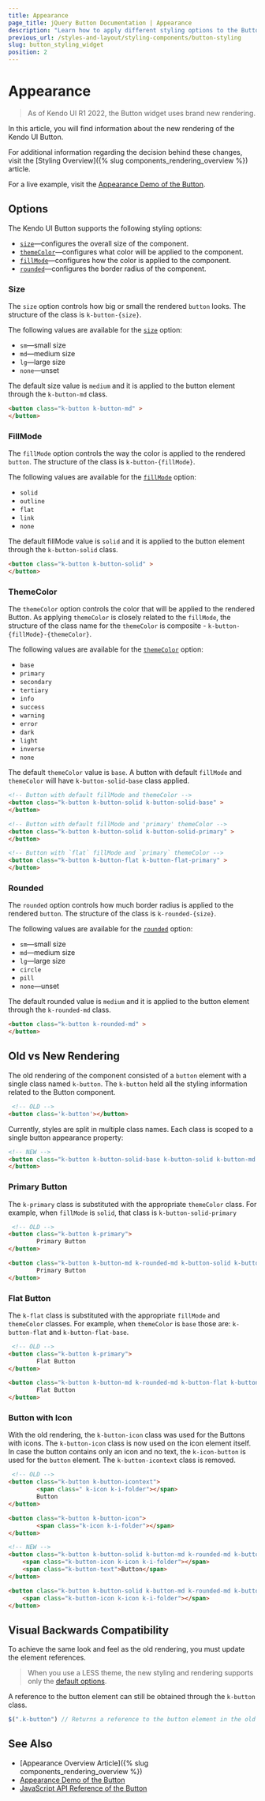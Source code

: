 ```yaml
---
title: Appearance
page_title: jQuery Button Documentation | Appearance
description: "Learn how to apply different styling options to the Button widget."
previous_url: /styles-and-layout/styling-components/button-styling
slug: button_styling_widget
position: 2
---
```


# Appearance

> As of Kendo UI R1 2022, the Button widget uses brand new rendering.

In this article, you will find information about the new rendering of the Kendo UI Button.

For additional information regarding the decision behind these changes, visit the [Styling Overview]({% slug components_rendering_overview %}) article.

For a live example, visit the [Appearance Demo of the Button](https://demos.telerik.com/kendo-ui/button/appearance).

## Options

The Kendo UI Button supports the following styling options:

- [`size`](#size)—configures the overall size of the component.
- [`themeColor`](#themecolor)—configures what color will be applied to the component.
- [`fillMode`](#fillmode)—configures how the color is applied to the component.
- [`rounded`](#rounded)—configures the border radius of the component.

### Size

The `size` option controls how big or small the rendered `button` looks. The structure of the class is `k-button-{size}`.

The following values are available for the [`size`](/api/javascript/ui/button/configuration/size) option:

- `sm`—small size
- `md`—medium size
- `lg`—large size
- `none`—unset

The default size value is `medium` and it is applied to the button element through the `k-button-md` class.

```html
<button class="k-button k-button-md" >
</button>
```

### FillMode

The `fillMode` option controls the way the color is applied to the rendered `button`. The structure of the class is `k-button-{fillMode}`.

The following values are available for the [`fillMode`](/api/javascript/ui/button/configuration/fillmode) option:

- `solid`
- `outline`
- `flat`
- `link`
- `none`

The default fillMode value is `solid` and it is applied to the button element through the `k-button-solid` class.

```html
<button class="k-button k-button-solid" >
</button>
```

### ThemeColor

The `themeColor` option controls the color that will be applied to the rendered Button. As applying `themeColor` is closely related to the `fillMode`, the structure of the class name for the `themeColor` is composite - `k-button-{fillMode}-{themeColor}`.

The following values are available for the [`themeColor`](/api/javascript/ui/button/configuration/themecolor) option:

- `base`
- `primary`
- `secondary`
- `tertiary`
- `info`
- `success`
- `warning`
- `error`
- `dark`
- `light`
- `inverse`
- `none`

The default `themeColor` value is `base`. A button with default `fillMode` and `themeColor` will have `k-button-solid-base` class applied.

```html
<!-- Button with default fillMode and themeColor -->
<button class="k-button k-button-solid k-button-solid-base" >
</button>

<!-- Button with default fillMode and 'primary' themeColor -->
<button class="k-button k-button-solid k-button-solid-primary" >
</button>

<!-- Button with `flat` fillMode and `primary` themeColor -->
<button class="k-button k-button-flat k-button-flat-primary" >
</button>
```

### Rounded

The `rounded` option controls how much border radius is applied to the rendered `button`. The structure of the class is `k-rounded-{size}`.

The following values are available for the [`rounded`](/api/javascript/ui/button/configuration/rounded) option:

- `sm`—small size
- `md`—medium size
- `lg`—large size
- `circle`
- `pill`
- `none`—unset

The default rounded value is `medium` and it is applied to the button element through the `k-rounded-md` class.

```html
<button class="k-button k-rounded-md" >
</button>
```


## Old vs New Rendering

The old rendering of the component consisted of a `button` element with a single class named `k-button`. The `k-button` held all the styling information related to the Button component.

```html
 <!-- OLD -->
<button class='k-button'></button>
```

Currently, styles are split in multiple class names. Each class is scoped to a single button appearance property:

```html
<!-- NEW -->
<button class="k-button k-button-solid-base k-button-solid k-button-md k-rounded-md" >
</button>
```

### Primary Button

The `k-primary` class is substituted with the appropriate `themeColor` class. For example, when `fillMode` is `solid`, that class is `k-button-solid-primary`

```html
 <!-- OLD -->
<button class="k-button k-primary">
        Primary Button
</button>

<button class="k-button k-button-md k-rounded-md k-button-solid k-button-solid-primary">
        Primary Button
</button>
```

### Flat Button

The `k-flat` class is substituted with the appropriate `fillMode` and `themeColor` classes. For example, when `themeColor` is `base` those are: `k-button-flat` and `k-button-flat-base`.

```html
 <!-- OLD -->
<button class="k-button k-primary">
        Flat Button
</button>

<button class="k-button k-button-md k-rounded-md k-button-flat k-button-flat-base">
        Flat Button
</button>
```


### Button with Icon

With the old rendering, the `k-button-icon` class was used for the Buttons with icons. The `k-button-icon` class is now used on the icon element itself. In case the button contains only an icon and no text, the `k-icon-button` is used for the `button` element. The `k-button-icontext` class is removed.


```html
 <!-- OLD -->
<button class="k-button k-button-icontext">
        <span class=" k-icon k-i-folder"></span>
        Button
</button>

<button class="k-button k-button-icon">
        <span class="k-icon k-i-folder"></span>
</button>
```

```html
<!-- NEW -->
<button class="k-button k-button-solid k-button-md k-rounded-md k-button-solid-base">
    <span class="k-button-icon k-icon k-i-folder"></span>
    <span class="k-button-text">Button</span>
</button>

<button class="k-button k-button-solid k-button-md k-rounded-md k-button-solid-base k-icon-button">
    <span class="k-button-icon k-icon k-i-folder"></span>
</button>
```


## Visual Backwards Compatibility

To achieve the same look and feel as the old rendering, you must update the element references.

> When you use a LESS theme, the new styling and rendering supports only the [default options](#options).

A reference to the button element can still be obtained through the `k-button` class.

```javascript
$(".k-button") // Returns a reference to the button element in the old and the new rendering.
```

## See Also

* [Appearance Overview Article]({% slug components_rendering_overview %})
* [Appearance Demo of the Button](https://demos.telerik.com/kendo-ui/button/appearance)
* [JavaScript API Reference of the Button](/api/javascript/ui/button)

